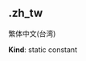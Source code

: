 <a name="module_miot/resources..Language.zh_tw"></a>

## .zh\_tw
繁体中文(台湾)

**Kind**: static constant  
